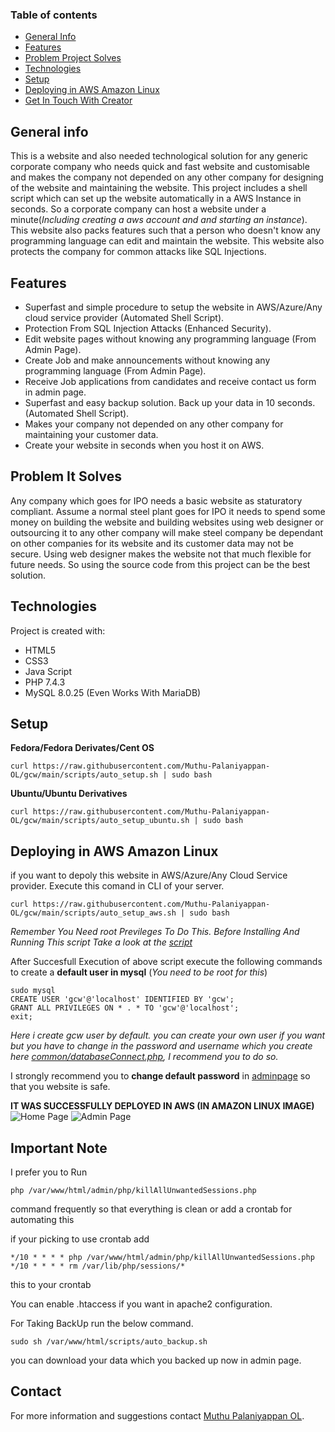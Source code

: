 ### Table of contents
* [General Info](#general-info)
* [Features](#features)
* [Problem Project Solves](#problem-it-solves)
* [Technologies](#technologies)
* [Setup](#setup)
* [Deploying in AWS Amazon Linux](#deploying-in-aWS-amazon-linux)
* [Get In Touch With Creator](#contact)

## General info
This is a website and also needed technological solution for any generic corporate company who needs quick and fast website and customisable and makes the company not depended on any other company for designing of the website and maintaining the website. This project includes a shell script which can set up the website automatically in a AWS Instance in seconds. So a corporate company can host a website under a minute(*Including creating a aws account and and starting an instance*). This website also packs features such that a person who doesn't know any programming language can edit and maintain the website. This website also protects the company for common attacks like SQL Injections.

## Features
* Superfast and simple procedure to setup the website in AWS/Azure/Any cloud service provider (Automated Shell Script).
* Protection From SQL Injection Attacks (Enhanced Security).
* Edit website pages without knowing any programming language (From Admin Page).
* Create Job and make announcements without knowing any programming language (From Admin Page).
* Receive Job applications from candidates and receive contact us form in admin page.
* Superfast and easy backup solution. Back up your data in 10 seconds. (Automated Shell Script).
* Makes your company not depended on any other company for maintaining your customer data.
* Create your website in seconds when you host it on AWS.

## Problem It Solves
Any company which goes for IPO needs a basic website as staturatory compliant.
Assume a normal steel plant goes for IPO it needs to spend some money on building the website and building websites using web designer or outsourcing it to any other company will make steel company be dependant on other companies for its website and its customer data may not be secure.
Using web designer makes the website not that much flexible for future needs. So using the source code from this project can be the best solution.

## Technologies
Project is created with:
* HTML5
* CSS3
* Java Script
* PHP 7.4.3
* MySQL 8.0.25 (Even Works With MariaDB)
	
## Setup

**Fedora/Fedora Derivates/Cent OS**

```
curl https://raw.githubusercontent.com/Muthu-Palaniyappan-OL/gcw/main/scripts/auto_setup.sh | sudo bash
```

**Ubuntu/Ubuntu Derivatives**

```
curl https://raw.githubusercontent.com/Muthu-Palaniyappan-OL/gcw/main/scripts/auto_setup_ubuntu.sh | sudo bash
```

## Deploying in AWS Amazon Linux

if you want to depoly this website in AWS/Azure/Any Cloud Service provider. Execute this comand in CLI of your server.

```
curl https://raw.githubusercontent.com/Muthu-Palaniyappan-OL/gcw/main/scripts/auto_setup_aws.sh | sudo bash
```

*Remember You Need root Previleges To Do This. Before Installing And Running This script Take a look at the [script](scripts/auto_setup.sh)*

After Succesfull Execution of above script execute the following commands to create a **default user in mysql** (*You need to be root for this*)

```
sudo mysql
CREATE USER 'gcw'@'localhost' IDENTIFIED BY 'gcw';
GRANT ALL PRIVILEGES ON * . * TO 'gcw'@'localhost';
exit;
```

*Here i create gcw user by default. you can create your own user if you want but you have to change in the password and username which you create here [common/databaseConnect.php](common/databaseConnect.php), I recommend you to do so.*

I strongly recommend you to **change default password** in [adminpage](admin/login.php) so that you website is safe.


**IT WAS SUCCESSFULLY DEPLOYED IN AWS (IN AMAZON LINUX IMAGE)**
![Home Page](assests/img/img1.png)
![Admin Page](assests/img/img2.png)

## Important Note

I prefer you to Run 

```
php /var/www/html/admin/php/killAllUnwantedSessions.php
```
command frequently so that everything is clean or add a crontab for automating this

if your picking to use crontab add
```
*/10 * * * * php /var/www/html/admin/php/killAllUnwantedSessions.php
*/10 * * * * rm /var/lib/php/sessions/*
```
this to your crontab

You can enable .htaccess if you want in apache2 configuration.

For Taking BackUp run the below command.
```
sudo sh /var/www/html/scripts/auto_backup.sh
```

you can download your data which you backed up now in admin page.

## Contact
 
For more information and suggestions contact [Muthu Palaniyappan OL](mailto:muthu892542@gmail.com).
